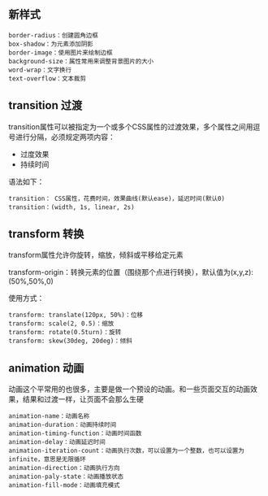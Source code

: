 ## 新样式
    border-radius：创建圆角边框
    box-shadow：为元素添加阴影
    border-image：使用图片来绘制边框
    background-size：属性常用来调整背景图片的大小
    word-wrap：文字换行
    text-overflow：文本裁剪
## transition 过渡
transition属性可以被指定为一个或多个CSS属性的过渡效果，多个属性之间用逗号进行分隔，必须规定两项内容：

- 过度效果
- 持续时间

语法如下：

    transition： CSS属性，花费时间，效果曲线(默认ease)，延迟时间(默认0)
    transition：(width, 1s, linear, 2s)

## transform 转换
transform属性允许你旋转，缩放，倾斜或平移给定元素

transform-origin：转换元素的位置（围绕那个点进行转换），默认值为(x,y,z):(50%,50%,0)

使用方式：

    transform: translate(120px, 50%)：位移
    transform: scale(2, 0.5)：缩放
    transform: rotate(0.5turn)：旋转
    transform: skew(30deg, 20deg)：倾斜
## animation 动画
动画这个平常用的也很多，主要是做一个预设的动画。和一些页面交互的动画效果，结果和过渡一样，让页面不会那么生硬

    animation-name：动画名称
    animation-duration：动画持续时间
    animation-timing-function：动画时间函数
    animation-delay：动画延迟时间
    animation-iteration-count：动画执行次数，可以设置为一个整数，也可以设置为infinite，意思是无限循环
    animation-direction：动画执行方向
    animation-paly-state：动画播放状态
    animation-fill-mode：动画填充模式